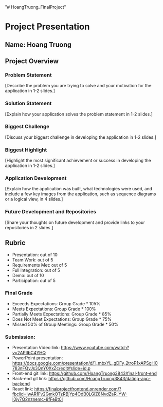 "# HoangTruong_FinalProject" 
#  Project Presentation

## Name: Hoang Truong

## Project Overview

### Problem Statement

[Describe the problem you are trying to solve and your motivation for the application in 1-2 slides.]

### Solution Statement

[Explain how your application solves the problem statement in 1-2 slides.]

### Biggest Challenge

[Discuss your biggest challenge in developing the application in 1-2 slides.]

### Biggest Highlight

[Highlight the most significant achievement or success in developing the application in 1-2 slides.]

### Application Development

[Explain how the application was built, what technologies were used, and include a few key images from the application, such as sequence diagrams or a logical view, in 4 slides.]

### Future Development and Repositories

[Share your thoughts on future development and provide links to your repositories in 2 slides.]

## Rubric

- Presentation: out of 10
- Team Work: out of 5
- Requirements Met: out of 5
- Full Integration: out of 5
- Demo: out of 10
- Participation: out of 5

### Final Grade

- Exceeds Expectations: Group Grade * 105%
- Meets Expectations: Group Grade * 100%
- Partially Meets Expectations: Group Grade * 85%
- Does Not Meet Expectations: Group Grade * 75%
- Missed 50% of Group Meetings: Group Grade * 50%


### Submission:
- Presentation Video link: https://www.youtube.com/watch?v=2APIIbC4YHQ
- PowerPoint presentation: https://docs.google.com/presentation/d/1_mbxYL_gDFy_2troP1xAPSgHC783nFQvJs3QnY0XxZc/edit#slide=id.p
- Front-end git link: https://github.com/HoangTruong3843/final-front-end
- Back-end git link: https://github.com/HoangTruong3843/dating-app-backend
- React link: https://finalprojectfrontend.onrender.com/?fbclid=IwAR1Fv2GmkOTzRBjYp4OdB0LGlZ8NvdZaR_YW-l0jv7Q2nznemc-8fFeBt0I
